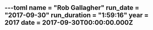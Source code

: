 ---toml
name = "Rob Gallagher"
run_date = "2017-09-30"
run_duration = "1:59:16"
year = 2017
date = 2017-09-30T00:00:00.000Z
---


